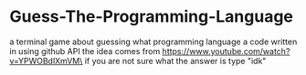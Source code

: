 # Guess-The-Programming-Language
a terminal game about guessing what programming language a code written in using github API the idea comes from https://www.youtube.com/watch?v=YPWOBdlXmVM\
if you are not sure what the answer is type "idk"
